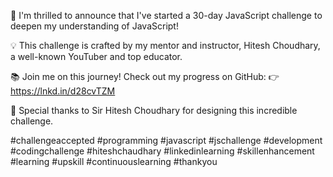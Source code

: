 🎯 I'm thrilled to announce that I've started a 30-day JavaScript challenge to deepen my understanding of JavaScript!

💡 This challenge is crafted by my mentor and instructor, Hitesh Choudhary, a well-known YouTuber and top educator.

📚 Join me on this journey! Check out my progress on GitHub:
👉 https://lnkd.in/d28cvTZM

🙏 Special thanks to Sir Hitesh Choudhary for designing this incredible challenge.

#challengeaccepted #programming #javascript #jschallenge #development #codingchallenge #hiteshchaudhary #linkedinlearning #skillenhancement #learning #upskill #continuouslearning #thankyou
